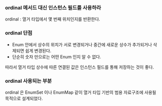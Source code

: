 ### ordinal 메서드 대신 인스턴스 필드를 사용하라

ordinal : 열거 타입에서 몇 번째 위치인지를 반환한다.


### ordinal 단점

- Enum 안에서 상수의 위치가 서로 변경되거나 중간에 새로운 상수가 추가되거나 삭제되면 쉽게 변경된다.
- 단순히 숫자 만으로는 어떤 Enum 인지 알 수 없다.


따라서 열거 타입 상수에 따른 연결된 값은 인스턴스 필드를 통해 저장하는 것이 좋다.



### ordinal 사용되는 부분

ordinal 은 EnumSet 이나 EnumMap 같이 열거 타입 기반의 범용 자료구조에 사용될 목적으로 설계되었다.
